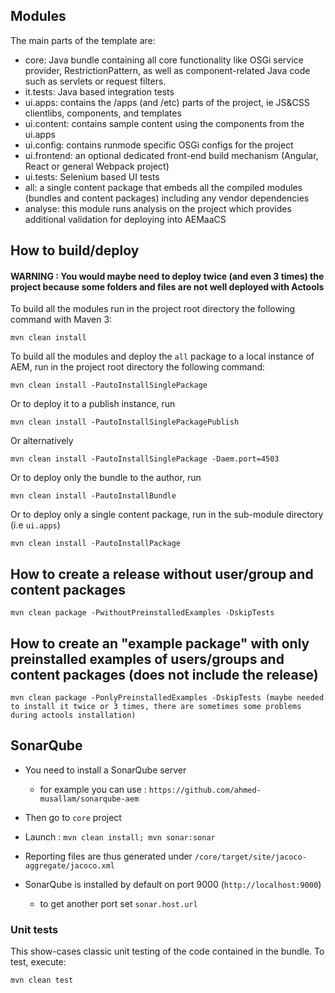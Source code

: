 ## Modules

The main parts of the template are:

* core: Java bundle containing all core functionality like OSGi service provider, RestrictionPattern, as well as component-related Java code such as servlets or request filters.
* it.tests: Java based integration tests
* ui.apps: contains the /apps (and /etc) parts of the project, ie JS&CSS clientlibs, components, and templates
* ui.content: contains sample content using the components from the ui.apps
* ui.config: contains runmode specific OSGi configs for the project
* ui.frontend: an optional dedicated front-end build mechanism (Angular, React or general Webpack project)
* ui.tests: Selenium based UI tests
* all: a single content package that embeds all the compiled modules (bundles and content packages) including any vendor dependencies
* analyse: this module runs analysis on the project which provides additional validation for deploying into AEMaaCS


## How to build/deploy

#### WARNING : You would maybe need to deploy twice (and even 3 times) the project because some folders and files are not well deployed with Actools


To build all the modules run in the project root directory the following command with Maven 3:

    mvn clean install

To build all the modules and deploy the `all` package to a local instance of AEM, run in the project root directory the following command:

    mvn clean install -PautoInstallSinglePackage

Or to deploy it to a publish instance, run

    mvn clean install -PautoInstallSinglePackagePublish

Or alternatively

    mvn clean install -PautoInstallSinglePackage -Daem.port=4503

Or to deploy only the bundle to the author, run

    mvn clean install -PautoInstallBundle

Or to deploy only a single content package, run in the sub-module directory (i.e `ui.apps`)

    mvn clean install -PautoInstallPackage

## How to create a release without user/group and content packages

    mvn clean package -PwithoutPreinstalledExamples -DskipTests

## How to create an "example package" with only preinstalled examples of users/groups and content packages (does not include the release)
    
    mvn clean package -PonlyPreinstalledExamples -DskipTests (maybe needed to install it twice or 3 times, there are sometimes some problems during actools installation)


## SonarQube
- You need to install a SonarQube server
    - for example you can use : ```https://github.com/ahmed-musallam/sonarqube-aem```

- Then go to ```core``` project

- Launch : ```mvn clean install; mvn sonar:sonar```

- Reporting files are thus generated under ```/core/target/site/jacoco-aggregate/jacoco.xml```

- SonarQube is installed by default on port 9000  (```http://localhost:9000```)
    - to get another port set ```sonar.host.url```

### Unit tests

This show-cases classic unit testing of the code contained in the bundle. To
test, execute:

    mvn clean test